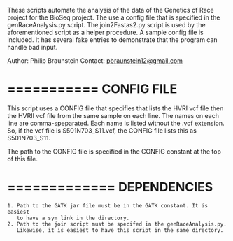 These scripts automate the analysis of the data of the Genetics of Race project
for the BioSeq project. The use a config file that is specified in the
genRaceAnalysis.py script. The join2Fastas2.py script is used by the
aforementioned script as a helper procedure. A sample config file is included.
It has several fake entries to demonstrate that the program can handle bad
input.

Author: Philip Braunstein
Contact: pbraunstein12@gmail.com

===========
CONFIG FILE
==========
 This script uses a CONFIG file that specifies that lists the HVRI
 vcf file then the HVRII vcf file from the same sample on each line.
 The names on each line are comma-speparated. Each name is listed without
 the .vcf extension. So, if the vcf file is S501N703_S11.vcf, the CONFIG
 file lists this as S501N703_S11.

 The path to the CONFIG file is specified in the CONFIG constant at the top of
 this file.

=============
DEPENDENCIES
============
    1. Path to the GATK jar file must be in the GATK constant. It is easiest
       to have a sym link in the directory.
    2. Path to the join script must be specifed in the genRaceAnalysis.py. 
       Likewise, it is easiest to have this script in the same directory.

